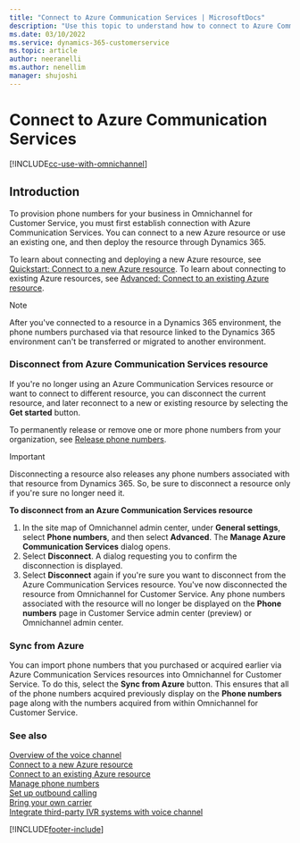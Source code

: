 ```yaml
---
title: "Connect to Azure Communication Services | MicrosoftDocs"
description: "Use this topic to understand how to connect to Azure Communication Services using new or existing Azure resources."
ms.date: 03/10/2022
ms.service: dynamics-365-customerservice
ms.topic: article
author: neeranelli
ms.author: nenellim
manager: shujoshi
---
```


# Connect to Azure Communication Services

[!INCLUDE[cc-use-with-omnichannel](../includes/cc-use-with-omnichannel.md)]

## Introduction

To provision phone numbers for your business in Omnichannel for Customer Service, you must first establish connection with Azure Communication Services. You can connect to a new Azure resource or use an existing one, and then deploy the resource through Dynamics 365.

To learn about connecting and deploying a new Azure resource, see [Quickstart: Connect to a new Azure resource](voice-channel-connect-new-resource.md).
To learn about connecting to existing Azure resources, see [Advanced: Connect to an existing Azure resource](voice-channel-connect-existing-resource.md).

> [!Note]
> After you've connected to a resource in a Dynamics 365 environment, the phone numbers purchased via that resource linked to the Dynamics 365 environment can't be transferred or migrated to another environment.

### Disconnect from Azure Communication Services resource

If you're no longer using an Azure Communication Services resource or want to connect to different resource, you can disconnect the current resource, and later reconnect to a new or existing resource by selecting the **Get started** button.

To permanently release or remove one or more phone numbers from your organization, see [Release phone numbers](voice-channel-manage-phone-numbers.md#release-phone-numbers).

> [!Important]
> Disconnecting a resource also releases any phone numbers associated with that resource from Dynamics 365. So, be sure to disconnect a resource only if you're sure no longer need it.

**To disconnect from an Azure Communication Services resource**

1. In the site map of Omnichannel admin center, under **General settings**, select **Phone numbers**, and then select **Advanced**. The **Manage Azure Communication Services** dialog opens.
2. Select **Disconnect**. A dialog requesting you to confirm the disconnection is displayed. 
3. Select **Disconnect** again if you're sure you want to disconnect from the Azure Communication Services resource.
   You've now disconnected the resource from Omnichannel for Customer Service. Any phone numbers associated with the resource will no longer be displayed on the **Phone numbers** page in Customer Service admin center (preview) or Omnichannel admin center.

### Sync from Azure

You can import phone numbers that you purchased or acquired earlier via Azure Communication Services resources into Omnichannel for Customer Service. To do this, select the **Sync from Azure** button.
This ensures that all of the phone numbers acquired previously display on the **Phone numbers** page along with the numbers acquired from within Omnichannel for Customer Service. 

### See also

[Overview of the voice channel](voice-channel.md)  
[Connect to a new Azure resource](voice-channel-connect-new-resource.md)  
[Connect to an existing Azure resource](voice-channel-connect-existing-resource.md)  
[Manage phone numbers](voice-channel-manage-phone-numbers.md)  
[Set up outbound calling](voice-channel-outbound-calling.md)  
[Bring your own carrier](voice-channel-bring-your-own-number.md)  
[Integrate third-party IVR systems with voice channel](voice-channel-contextual-transfer-external-ivr.md)  

[!INCLUDE[footer-include](../includes/footer-banner.md)]
